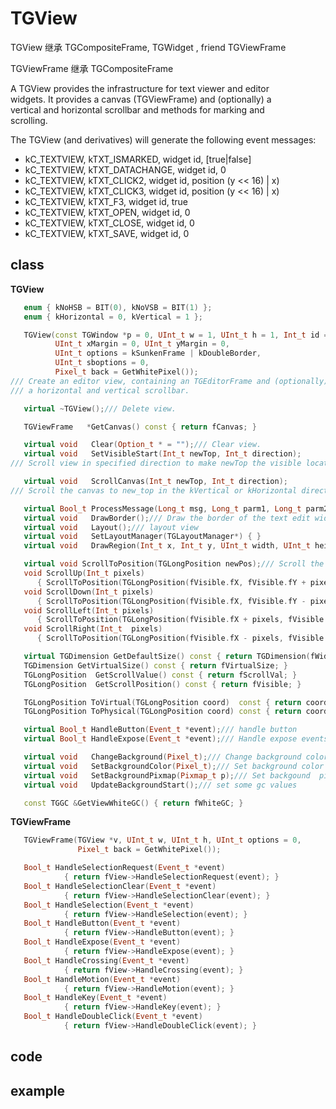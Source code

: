<!-- TGView.md --- 
;; 
;; Description: 
;; Author: Hongyi Wu(吴鸿毅)
;; Email: wuhongyi@qq.com 
;; Created: 二 11月  8 15:35:27 2016 (+0800)
;; Last-Updated: 三 12月  7 15:43:58 2016 (+0800)
;;           By: Hongyi Wu(吴鸿毅)
;;     Update #: 3
;; URL: http://wuhongyi.cn -->

# TGView

TGView 继承 TGCompositeFrame, TGWidget , friend TGViewFrame

TGViewFrame 继承 TGCompositeFrame
   

A TGView provides the infrastructure for text viewer and editor     
widgets. It provides a canvas (TGViewFrame) and (optionally) a       
vertical and horizontal scrollbar and methods for marking and        
scrolling.


The TGView (and derivatives) will generate the following event messages:    
- kC_TEXTVIEW, kTXT_ISMARKED, widget id, [true|false]                  
- kC_TEXTVIEW, kTXT_DATACHANGE, widget id, 0                           
- kC_TEXTVIEW, kTXT_CLICK2, widget id, position (y << 16) | x)         
- kC_TEXTVIEW, kTXT_CLICK3, widget id, position (y << 16) | x)         
- kC_TEXTVIEW, kTXT_F3, widget id, true                                
- kC_TEXTVIEW, kTXT_OPEN, widget id, 0
- kC_TEXTVIEW, kTXT_CLOSE, widget id, 0
- kC_TEXTVIEW, kTXT_SAVE, widget id, 0


## class

**TGView**

```cpp
   enum { kNoHSB = BIT(0), kNoVSB = BIT(1) };
   enum { kHorizontal = 0, kVertical = 1 };

   TGView(const TGWindow *p = 0, UInt_t w = 1, UInt_t h = 1, Int_t id = -1,
          UInt_t xMargin = 0, UInt_t yMargin = 0,
          UInt_t options = kSunkenFrame | kDoubleBorder,
          UInt_t sboptions = 0,
          Pixel_t back = GetWhitePixel());
/// Create an editor view, containing an TGEditorFrame and (optionally)
/// a horizontal and vertical scrollbar.

   virtual ~TGView();/// Delete view.

   TGViewFrame   *GetCanvas() const { return fCanvas; }

   virtual void   Clear(Option_t * = "");/// Clear view.
   virtual void   SetVisibleStart(Int_t newTop, Int_t direction);
/// Scroll view in specified direction to make newTop the visible location.

   virtual void   ScrollCanvas(Int_t newTop, Int_t direction);
/// Scroll the canvas to new_top in the kVertical or kHorizontal direction.

   virtual Bool_t ProcessMessage(Long_t msg, Long_t parm1, Long_t parm2);
   virtual void   DrawBorder();/// Draw the border of the text edit widget.
   virtual void   Layout();/// layout view
   virtual void   SetLayoutManager(TGLayoutManager*) { }
   virtual void   DrawRegion(Int_t x, Int_t y, UInt_t width, UInt_t height);

   virtual void ScrollToPosition(TGLongPosition newPos);/// Scroll the canvas to pos.
   void ScrollUp(Int_t pixels)
      { ScrollToPosition(TGLongPosition(fVisible.fX, fVisible.fY + pixels)); }
   void ScrollDown(Int_t pixels)
      { ScrollToPosition(TGLongPosition(fVisible.fX, fVisible.fY - pixels)); }
   void ScrollLeft(Int_t pixels)
      { ScrollToPosition(TGLongPosition(fVisible.fX + pixels, fVisible.fY)); }
   void ScrollRight(Int_t  pixels)
      { ScrollToPosition(TGLongPosition(fVisible.fX - pixels, fVisible.fY)); }

   virtual TGDimension GetDefaultSize() const { return TGDimension(fWidth, fHeight); }
   TGDimension GetVirtualSize() const { return fVirtualSize; }
   TGLongPosition  GetScrollValue() const { return fScrollVal; }
   TGLongPosition  GetScrollPosition() const { return fVisible; }

   TGLongPosition ToVirtual(TGLongPosition coord)  const { return coord + fVisible; }
   TGLongPosition ToPhysical(TGLongPosition coord) const { return coord - fVisible; }

   virtual Bool_t HandleButton(Event_t *event);/// handle button
   virtual Bool_t HandleExpose(Event_t *event);/// Handle expose events.

   virtual void   ChangeBackground(Pixel_t);/// Change background color of the canvas frame.
   virtual void   SetBackgroundColor(Pixel_t);/// Set background color of the canvas frame.
   virtual void   SetBackgroundPixmap(Pixmap_t p);/// Set backgound  pixmap
   virtual void   UpdateBackgroundStart();/// set some gc values

   const TGGC &GetViewWhiteGC() { return fWhiteGC; }
```


**TGViewFrame**

```cpp
   TGViewFrame(TGView *v, UInt_t w, UInt_t h, UInt_t options = 0,
               Pixel_t back = GetWhitePixel());

   Bool_t HandleSelectionRequest(Event_t *event)
            { return fView->HandleSelectionRequest(event); }
   Bool_t HandleSelectionClear(Event_t *event)
            { return fView->HandleSelectionClear(event); }
   Bool_t HandleSelection(Event_t *event)
            { return fView->HandleSelection(event); }
   Bool_t HandleButton(Event_t *event)
            { return fView->HandleButton(event); }
   Bool_t HandleExpose(Event_t *event)
            { return fView->HandleExpose(event); }
   Bool_t HandleCrossing(Event_t *event)
            { return fView->HandleCrossing(event); }
   Bool_t HandleMotion(Event_t *event)
            { return fView->HandleMotion(event); }
   Bool_t HandleKey(Event_t *event)
            { return fView->HandleKey(event); }
   Bool_t HandleDoubleClick(Event_t *event)
            { return fView->HandleDoubleClick(event); }
```


## code




## example





<!-- TGView.md ends here -->
